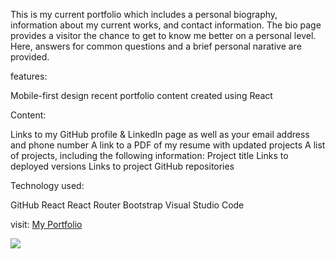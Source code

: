 This is my current portfolio which includes a personal biography, information about my current works, and contact information. The bio page provides a visitor the chance to get to know me better on a personal level. Here, answers for common questions and a brief personal narative are provided.

features:

Mobile-first design
recent portfolio content created using React

Content:

Links to my GitHub profile & LinkedIn page as well as your email address and phone number
A link to a PDF of my resume with updated projects 
A list of projects, including the following information:
Project title
Links to deployed versions
Links to project GitHub repositories

Technology used:

GitHub
React
React Router
Bootstrap
Visual Studio Code

visit: <a href="https://foxk2p.github.io/" target="_blank">My Portfolio</a>

<img src="./Assets/images/.png">
